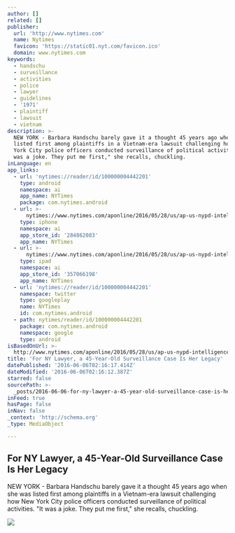 ```yaml
---
author: []
related: []
publisher:
  url: 'http://www.nytimes.com'
  name: Nytimes
  favicon: 'https://static01.nyt.com/favicon.ico'
  domain: www.nytimes.com
keywords:
  - handschu
  - surveillance
  - activities
  - police
  - lawyer
  - guidelines
  - '1971'
  - plaintiff
  - lawsuit
  - vietnam
description: >-
  NEW YORK - Barbara Handschu barely gave it a thought 45 years ago when she was
  listed first among plaintiffs in a Vietnam-era lawsuit challenging how New
  York City police officers conducted surveillance of political activities. "It
  was a joke. They put me first," she recalls, chuckling.
inLanguage: en
app_links:
  - url: 'nytimes://reader/id/100000004442201'
    type: android
    namespace: ai
    app_name: NYTimes
    package: com.nytimes.android
  - url: >-
      nytimes://www.nytimes.com/aponline/2016/05/28/us/ap-us-nypd-intelligence-handschu.html
    type: iphone
    namespace: ai
    app_store_id: '284862083'
    app_name: NYTimes
  - url: >-
      nytimes://www.nytimes.com/aponline/2016/05/28/us/ap-us-nypd-intelligence-handschu.html
    type: ipad
    namespace: ai
    app_store_id: '357066198'
    app_name: NYTimes
  - url: 'nytimes://reader/id/100000004442201'
    namespace: twitter
    type: googleplay
    name: NYTimes
    id: com.nytimes.android
  - path: nytimes/reader/id/100000004442201
    package: com.nytimes.android
    namespace: google
    type: android
isBasedOnUrl: >-
  http://www.nytimes.com/aponline/2016/05/28/us/ap-us-nypd-intelligence-handschu.html
title: 'For NY Lawyer, a 45-Year-Old Surveillance Case Is Her Legacy'
datePublished: '2016-06-06T02:16:17.414Z'
dateModified: '2016-06-06T02:16:12.387Z'
starred: false
sourcePath: >-
  _posts/2016-06-06-for-ny-lawyer-a-45-year-old-surveillance-case-is-her-legacy.md
inFeed: true
hasPage: false
inNav: false
_context: 'http://schema.org'
_type: MediaObject

---
```

<article style=""><h1>For NY Lawyer, a 45-Year-Old Surveillance Case Is Her Legacy</h1><p>NEW YORK - Barbara Handschu barely gave it a thought 45 years ago when she was listed first among plaintiffs in a Vietnam-era lawsuit challenging how New York City police officers conducted surveillance of political activities. "It was a joke. They put me first," she recalls, chuckling.</p><img src="https://static01.nyt.com/images/icons/t_logo_291_black.png" /></article>